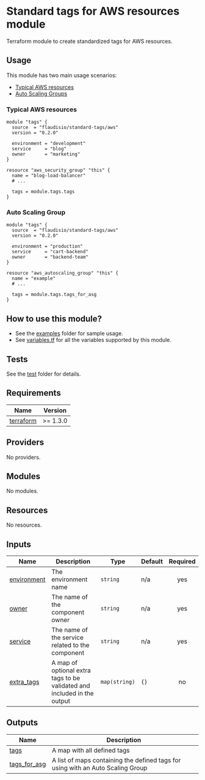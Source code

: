 # Standard tags for AWS resources module

Terraform module to create standardized tags for AWS resources.

## Usage

This module has two main usage scenarios:

- [Typical AWS resources](#typical-aws-resources)
- [Auto Scaling Groups](#auto-scaling-group)

### Typical AWS resources

```hcl
module "tags" {
  source  = "flaudisio/standard-tags/aws"
  version = "0.2.0"

  environment = "development"
  service     = "blog"
  owner       = "marketing"
}

resource "aws_security_group" "this" {
  name = "blog-load-balancer"
  # ...

  tags = module.tags.tags
}
```

### Auto Scaling Group

```hcl
module "tags" {
  source  = "flaudisio/standard-tags/aws"
  version = "0.2.0"

  environment = "production"
  service     = "cart-backend"
  owner       = "backend-team"
}

resource "aws_autoscaling_group" "this" {
  name = "example"
  # ...

  tags = module.tags.tags_for_asg
}

```

## How to use this module?

- See the [examples](examples) folder for sample usage.
- See [variables.tf](variables.tf) for all the variables supported by this module.

## Tests

See the [test](test) folder for details.

<!-- BEGINNING OF PRE-COMMIT-TERRAFORM DOCS HOOK -->
## Requirements

| Name | Version |
|------|---------|
| <a name="requirement_terraform"></a> [terraform](#requirement\_terraform) | >= 1.3.0 |

## Providers

No providers.

## Modules

No modules.

## Resources

No resources.

## Inputs

| Name | Description | Type | Default | Required |
|------|-------------|------|---------|:--------:|
| <a name="input_environment"></a> [environment](#input\_environment) | The environment name | `string` | n/a | yes |
| <a name="input_owner"></a> [owner](#input\_owner) | The name of the component owner | `string` | n/a | yes |
| <a name="input_service"></a> [service](#input\_service) | The name of the service related to the component | `string` | n/a | yes |
| <a name="input_extra_tags"></a> [extra\_tags](#input\_extra\_tags) | A map of optional extra tags to be validated and included in the output | `map(string)` | `{}` | no |

## Outputs

| Name | Description |
|------|-------------|
| <a name="output_tags"></a> [tags](#output\_tags) | A map with all defined tags |
| <a name="output_tags_for_asg"></a> [tags\_for\_asg](#output\_tags\_for\_asg) | A list of maps containing the defined tags for using with an Auto Scaling Group |
<!-- END OF PRE-COMMIT-TERRAFORM DOCS HOOK -->
